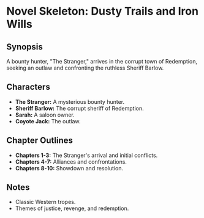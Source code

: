# Novel Skeleton: Dusty Trails and Iron Wills

## Synopsis

A bounty hunter, "The Stranger," arrives in the corrupt town of Redemption, seeking an outlaw and confronting the ruthless Sheriff Barlow.

## Characters

* **The Stranger:** A mysterious bounty hunter.
* **Sheriff Barlow:** The corrupt sheriff of Redemption.
* **Sarah:** A saloon owner.
* **Coyote Jack:** The outlaw.

## Chapter Outlines

* **Chapters 1-3:** The Stranger's arrival and initial conflicts.
* **Chapters 4-7:** Alliances and confrontations.
* **Chapters 8-10:** Showdown and resolution.

## Notes

* Classic Western tropes.
* Themes of justice, revenge, and redemption.